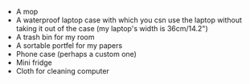 * A mop
* A waterproof laptop case with which you csn use the laptop without taking it out of the case (my laptop's width is 36cm/14.2")
* A trash bin for my room
* A sortable portfel for my papers
* Phone case (perhaps a custom one)
* Mini fridge
* Cloth for cleaning computer